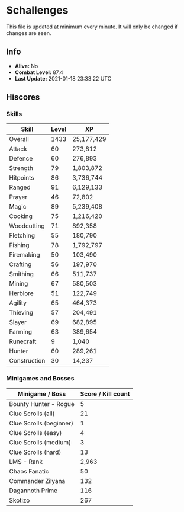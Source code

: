 # Schallenges

This file is updated at minimum every minute. It will only be changed if changes are seen.

## Info

 - **Alive:** No
 - **Combat Level:** 87.4
 - **Last Update:** 2021-01-18 23:33:22 UTC

## Hiscores

### Skills

| Skill | Level | XP |
|--|--|--|
| Overall | 1433 | 25,177,429 |
| Attack | 60 | 273,812 |
| Defence | 60 | 276,893 |
| Strength | 79 | 1,803,872 |
| Hitpoints | 86 | 3,736,744 |
| Ranged | 91 | 6,129,133 |
| Prayer | 46 | 72,802 |
| Magic | 89 | 5,239,408 |
| Cooking | 75 | 1,216,420 |
| Woodcutting | 71 | 892,358 |
| Fletching | 55 | 180,790 |
| Fishing | 78 | 1,792,797 |
| Firemaking | 50 | 103,490 |
| Crafting | 56 | 197,970 |
| Smithing | 66 | 511,737 |
| Mining | 67 | 580,503 |
| Herblore | 51 | 122,749 |
| Agility | 65 | 464,373 |
| Thieving | 57 | 204,491 |
| Slayer | 69 | 682,895 |
| Farming | 63 | 389,654 |
| Runecraft | 9 | 1,040 |
| Hunter | 60 | 289,261 |
| Construction | 30 | 14,237 |

### Minigames and Bosses

| Minigame / Boss | Score / Kill count |
|--|--|
| Bounty Hunter - Rogue | 5 |
| Clue Scrolls (all) | 21 |
| Clue Scrolls (beginner) | 1 |
| Clue Scrolls (easy) | 4 |
| Clue Scrolls (medium) | 3 |
| Clue Scrolls (hard) | 13 |
| LMS - Rank | 2,963 |
| Chaos Fanatic | 50 |
| Commander Zilyana | 132 |
| Dagannoth Prime | 116 |
| Skotizo | 267 |
